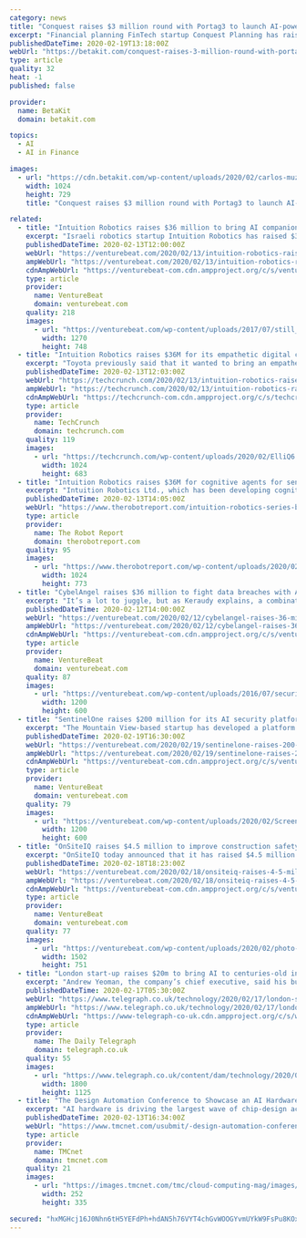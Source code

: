 ```yaml
---
category: news
title: "Conquest raises $3 million round with Portag3 to launch AI-powered financial planning"
excerpt: "Financial planning FinTech startup Conquest Planning has raised $3 million CAD in seed funding in anticipation of bringing its software to market sometime this year. The financing came from Portag3 Ventures and the FinTech strategic investments group at Eight Roads. Conquest marks the first Canadian investment announcement for Portag3 since ..."
publishedDateTime: 2020-02-19T13:18:00Z
webUrl: "https://betakit.com/conquest-raises-3-million-round-with-portag3-to-launch-ai-powered-financial-planning/"
type: article
quality: 32
heat: -1
published: false

provider:
  name: BetaKit
  domain: betakit.com

topics:
  - AI
  - AI in Finance

images:
  - url: "https://cdn.betakit.com/wp-content/uploads/2020/02/carlos-muza-hpjSkU2UYSU-unsplash-2-1024x729.jpg"
    width: 1024
    height: 729
    title: "Conquest raises $3 million round with Portag3 to launch AI-powered financial planning"

related:
  - title: "Intuition Robotics raises $36 million to bring AI companions to everyone"
    excerpt: "Israeli robotics startup Intuition Robotics has raised $36 million in a series B round of funding co-led by Sparx Group and OurCrowd, with participation from Samsung Next, Toyota AI Ventures, Bloomberg Beta, iRobot, Sompo Holdings, Union Tech Ventures, Happiness Capital, and Capital Point. Founded in 2015, Intuition Robotics is creating what ..."
    publishedDateTime: 2020-02-13T12:00:00Z
    webUrl: "https://venturebeat.com/2020/02/13/intuition-robotics-raises-36-million-to-bring-ai-companions-to-everyone/"
    ampWebUrl: "https://venturebeat.com/2020/02/13/intuition-robotics-raises-36-million-to-bring-ai-companions-to-everyone/amp/"
    cdnAmpWebUrl: "https://venturebeat-com.cdn.ampproject.org/c/s/venturebeat.com/2020/02/13/intuition-robotics-raises-36-million-to-bring-ai-companions-to-everyone/amp/"
    type: article
    provider:
      name: VentureBeat
      domain: venturebeat.com
    quality: 218
    images:
      - url: "https://venturebeat.com/wp-content/uploads/2017/07/still_002.png?fit=1270%2C748&strip=all"
        width: 1270
        height: 748
  - title: "Intuition Robotics raises $36M for its empathetic digital companion"
    excerpt: "Toyota previously said that it wanted to bring an empathetic AI assistant to the LQ that could create a bond between driver and car. Intuition Robotics’s Q platform helps power this assistant ... “We assume people will start doing similar things. There’s a lot more work to do. […] A big part of the work is to increase our research ..."
    publishedDateTime: 2020-02-13T12:03:00Z
    webUrl: "https://techcrunch.com/2020/02/13/intuition-robotics-raises-36m-for-its-empathetic-digital-companion/"
    ampWebUrl: "https://techcrunch.com/2020/02/13/intuition-robotics-raises-36m-for-its-empathetic-digital-companion/amp/"
    cdnAmpWebUrl: "https://techcrunch-com.cdn.ampproject.org/c/s/techcrunch.com/2020/02/13/intuition-robotics-raises-36m-for-its-empathetic-digital-companion/amp/"
    type: article
    provider:
      name: TechCrunch
      domain: techcrunch.com
    quality: 119
    images:
      - url: "https://techcrunch.com/wp-content/uploads/2020/02/ElliQ6.jpg?w=1024"
        width: 1024
        height: 683
  - title: "Intuition Robotics raises $36M for cognitive agents for seniors, smart vehicles"
    excerpt: "Intuition Robotics Ltd., which has been developing cognitive agents to interact with ... as well as socially engaged. The company’s “Q” cognitive artificial intelligence product, which powers EllliQ, is available to third parties, starting with automakers. “This investment will fuel the evolution of agents from utilitarian digital ..."
    publishedDateTime: 2020-02-13T14:05:00Z
    webUrl: "https://www.therobotreport.com/intuition-robotics-series-b-cognitive-agents/"
    type: article
    provider:
      name: The Robot Report
      domain: therobotreport.com
    quality: 95
    images:
      - url: "https://www.therobotreport.com/wp-content/uploads/2020/02/ElliQ_3-1024x773-1.jpg"
        width: 1024
        height: 773
  - title: "CybelAngel raises $36 million to fight data breaches with AI"
    excerpt: "It’s a lot to juggle, but as Keraudy explains, a combination of AI-imbued scanning tech and human analysis enables CybelAngel to analyze upwards of thousands of files, hundreds of potential ..."
    publishedDateTime: 2020-02-12T14:00:00Z
    webUrl: "https://venturebeat.com/2020/02/12/cybelangel-raises-36-million-to-fight-data-breaches-with-ai/"
    ampWebUrl: "https://venturebeat.com/2020/02/12/cybelangel-raises-36-million-to-fight-data-breaches-with-ai/amp/"
    cdnAmpWebUrl: "https://venturebeat-com.cdn.ampproject.org/c/s/venturebeat.com/2020/02/12/cybelangel-raises-36-million-to-fight-data-breaches-with-ai/amp/"
    type: article
    provider:
      name: VentureBeat
      domain: venturebeat.com
    quality: 87
    images:
      - url: "https://venturebeat.com/wp-content/uploads/2016/07/security-e1581407312856.jpg?fit=1200%2C600&strip=all"
        width: 1200
        height: 600
  - title: "SentinelOne raises $200 million for its AI security platform at a $1 billion valuation"
    excerpt: "The Mountain View-based startup has developed a platform that automates endpoint security using an AI engine. Its service focuses on detecting threats and responding to them by continually studying and learning from behavior on networks, which the company said allows customers to keep ahead of a constantly changing threat landscape."
    publishedDateTime: 2020-02-19T16:30:00Z
    webUrl: "https://venturebeat.com/2020/02/19/sentinelone-raises-200-million-for-its-ai-security-platform-1-billion-valuation/"
    ampWebUrl: "https://venturebeat.com/2020/02/19/sentinelone-raises-200-million-for-its-ai-security-platform-1-billion-valuation/amp/"
    cdnAmpWebUrl: "https://venturebeat-com.cdn.ampproject.org/c/s/venturebeat.com/2020/02/19/sentinelone-raises-200-million-for-its-ai-security-platform-1-billion-valuation/amp/"
    type: article
    provider:
      name: VentureBeat
      domain: venturebeat.com
    quality: 79
    images:
      - url: "https://venturebeat.com/wp-content/uploads/2020/02/Screen-Shot-2018-04-04-at-10.28.09-e1582022593266.png?fit=1200%2C600&strip=all"
        width: 1200
        height: 600
  - title: "OnSiteIQ raises $4.5 million to improve construction safety using AI and 360-degree imagery"
    excerpt: "OnSiteIQ today announced that it has raised $4.5 million Series A round to grow its AI-powered safety analysis of 360-degree imagery from construction sites. In addition to supplying computer vision for risk assessment reports, the company’s platform is made to stitch together imagery so construction site managers can examine progress ..."
    publishedDateTime: 2020-02-18T18:23:00Z
    webUrl: "https://venturebeat.com/2020/02/18/onsiteiq-raises-4-5-million-to-improve-construction-safety-using-ai-and-360-degree-imagery/"
    ampWebUrl: "https://venturebeat.com/2020/02/18/onsiteiq-raises-4-5-million-to-improve-construction-safety-using-ai-and-360-degree-imagery/amp/"
    cdnAmpWebUrl: "https://venturebeat-com.cdn.ampproject.org/c/s/venturebeat.com/2020/02/18/onsiteiq-raises-4-5-million-to-improve-construction-safety-using-ai-and-360-degree-imagery/amp/"
    type: article
    provider:
      name: VentureBeat
      domain: venturebeat.com
    quality: 77
    images:
      - url: "https://venturebeat.com/wp-content/uploads/2020/02/photo-1478486982180-2de2fafa19f9.jpeg?fit=1502%2C751&strip=all"
        width: 1502
        height: 751
  - title: "London start-up raises $20m to bring AI to centuries-old insurance industry"
    excerpt: "Andrew Yeoman, the company’s chief executive, said his business can help insurance companies make better decisions on which customers to insure by using AI to process vast amounts of data. The investment into the start-up was led by Albion Ventures with participation from insurance technology investor EOS Venture Partners and IQ Capital."
    publishedDateTime: 2020-02-17T05:30:00Z
    webUrl: "https://www.telegraph.co.uk/technology/2020/02/17/london-start-up-raises-20m-bring-ai-centuries-old-insurance/"
    ampWebUrl: "https://www.telegraph.co.uk/technology/2020/02/17/london-start-up-raises-20m-bring-ai-centuries-old-insurance/amp/"
    cdnAmpWebUrl: "https://www-telegraph-co-uk.cdn.ampproject.org/c/s/www.telegraph.co.uk/technology/2020/02/17/london-start-up-raises-20m-bring-ai-centuries-old-insurance/amp/"
    type: article
    provider:
      name: The Daily Telegraph
      domain: telegraph.co.uk
    quality: 55
    images:
      - url: "https://www.telegraph.co.uk/content/dam/technology/2020/02/13/Andrew-Yeoman_trans_NvBQzQNjv4BqF6ZbFw_tp6Di2QbhEmANynGTJFJS74MYhNY6w3GNbO8.jpg"
        width: 1800
        height: 1125
  - title: "The Design Automation Conference to Showcase an AI Hardware Pavilion, Broadening the 2020 Exhibition Lineup"
    excerpt: "AI hardware is driving the largest wave of chip-design activity in decades. Understanding and harnessing the enormous computational and application potential of AI is fertile ground for new ideas and startup providers. Converting these ideas into working hardware circuits and systems is the core value of design automation, and the major ..."
    publishedDateTime: 2020-02-13T16:34:00Z
    webUrl: "https://www.tmcnet.com/usubmit/-design-automation-conference-showcase-an-ai-hardware-pavilion-/2020/02/13/9097887.htm"
    type: article
    provider:
      name: TMCnet
      domain: tmcnet.com
    quality: 21
    images:
      - url: "https://images.tmcnet.com/tmc/cloud-computing-mag/images/cloud-computing-0515-cover.jpg"
        width: 252
        height: 335

secured: "hxMGHcj16J0Nhn6tH5YEFdPh+hdAN5h76VYT4chGvWOOGYvmUYkW9FsPu8KOxWMVZ2QMTMZXWeUpIntLua5+370noZfV8fFnslu7SFRG+ucffo7augaBbx3/M3XkHV49l+HiG8VvTEKjSpn+Qe/toFicvP9mnZjmUMQSItnsuYiUkEWutQcYzgWddwNj7YXXs1WpZk9UT9yrNEuX1Im+5WoHpAUdSNGcVQNBnnIxoQAbDfp52NkEUaS80nyFhY6DgRUYwfsuwNSFwoCDM6ynuttuiBzKv+voVrdp8fmErr5Zn5XWgrGMBfOnwFoENaCmzYgn0orjTtlpx52bm+e1gQgR4Sd0VR26QaQ9BMBW4n7imCyNTGikT+GcFaF54I9ZQg7U05QUsj/7XrisrER4XBpateoWOj4inP76T/QZtSGYLq++TYJeGj41yWI2qR7G8q4yAbSyUu5uJlxsg9mBuoxbOL7N36Wxea2hRfgOna8=;0WeRlrQ/GCerVT/s5d56Mg=="
---
```


